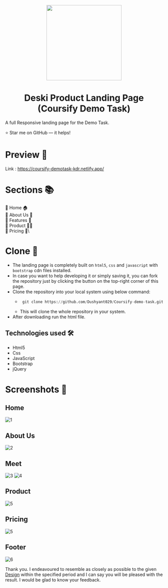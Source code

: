 <p align="center">
    <img src="https://user-images.githubusercontent.com/55031190/141451988-bbba9424-45e5-4843-8ae4-411dc8376142.png" width="240" height="240">
</p>
<h1 align="center">Deski Product Landing Page (Coursify Demo Task)</h1>

A full Responsive landing page for the Demo Task. 

⭐ Star me on GitHub — it helps!

# Preview 👀
  Link : https://coursify-demotask-kdr.netlify.app/
  
# Sections 📚

🎯 Home 🏠\
🎯 About Us 🤝\
🎯 Features 🤔\
🎯 Product 👨‍🏫\
🎯 Pricing 💸\

# Clone 📑

- The landing page is completely built on `html5`, `css` and `javascript` with `bootstrap` cdn files installed.
- In case you want to help developing it or simply saving it, you can fork the repository just by clicking the button on the top-right corner of this page.
- Clone the repository into your local system using below command:
  - ```python
     git clone https://github.com/Dushyant029/Coursify-demo-task.git
    ```
  - This will clone the whole repository in your system.
- After downloading run the html file.

## Technologies used 🛠️

- Html5
- Css
- JavaScript
- Bootstrap
- jQuery
    

# Screenshots 📸

## Home
![1](https://user-images.githubusercontent.com/55031190/141453595-80781d65-e1eb-4594-8020-b74ad522d061.png)
## About Us
![2](https://user-images.githubusercontent.com/55031190/141453703-f941c20f-3c4a-4c4e-9d44-813e18a65809.png)
## Meet
![3](https://user-images.githubusercontent.com/55031190/141453818-995cc5e4-76ae-46e5-aaa2-24db26e72387.png)
![4](https://user-images.githubusercontent.com/55031190/141453948-8efadebb-2e68-41c2-8552-35c34d348a97.png)
## Product
![5](https://user-images.githubusercontent.com/55031190/141454036-773e2535-9df5-4f04-b6a6-077284e0506e.png)
## Pricing
![5](https://user-images.githubusercontent.com/55031190/141454132-97562f74-6479-4cae-8155-7e5327ca3fbd.png)
## Footer
![6](https://user-images.githubusercontent.com/55031190/141454244-4d811731-6291-4e33-bac2-583b6e16bafa.png)

Thank you. I endeavoured to resemble as closely as possible to the given [Design](http://deskireact.ibthemespro.com/product-landing-dark) within the specified period and I can say you will be pleased with the result. I would be glad to know your feedback.
